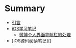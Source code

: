 # Summary

* [引言](README.md)
* [iOS学习笔记](介绍.md)
   * [微博个人界面导航栏的处理](微博个人界面导航栏研究.md)
* [iOS源码阅读笔记]{}
